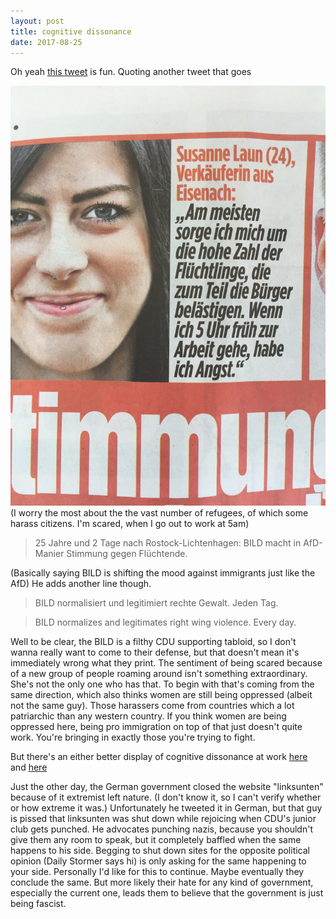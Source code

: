 ```yaml
---
layout: post
title: cognitive dissonance
date: 2017-08-25
---
```


Oh yeah [this tweet](https://twitter.com/tante/status/901001951978106880) is fun. Quoting another tweet that goes

![Bild](https://github.com/YoungLink4/younglink4.github.io/blob/master/images/Bild.jpg?raw=true)
(I worry the most about the the vast number of refugees, of which some harass citizens. I'm scared, when I go out to work at 5am)
>25 Jahre und 2 Tage nach Rostock-Lichtenhagen: BILD macht in AfD-Manier Stimmung gegen Flüchtende.

(Basically saying BILD is shifting the mood against immigrants just like the AfD)
He adds another line though.

>BILD normalisiert und legitimiert rechte Gewalt. Jeden Tag.

>BILD normalizes and legitimates right wing violence. Every day.

Well to be clear, the BILD is a filthy CDU supporting tabloid, so I don't wanna really want to come to their defense, but that doesn't mean it's immediately wrong what they print. The sentiment of being scared because of a new group of people roaming around isn't something extraordinary. She's not the only one who has that. To begin with that's coming from the same direction, which also thinks women are still being oppressed (albeit not the same guy). Those harassers come from countries which a lot patriarchic than any western country. If you think women are being oppressed here, being pro immigration on top of that just doesn't quite work. You're bringing in exactly those you're trying to fight.

But there's an either better display of cognitive dissonance at work [here](https://twitter.com/der_Grobi/status/901104238960529408) and [here](https://twitter.com/der_Grobi/status/901101218956791809)

Just the other day, the German government closed the website "linksunten" because of it extremist left nature. (I don't know it, so I can't verify whether or how extreme it was.) Unfortunately he tweeted it in German, but that guy is pissed that linksunten was shut down while rejoicing when CDU's junior club gets punched. He advocates punching nazis, because you shouldn't give them any room to speak, but it completely baffled when the same happens to his side. Begging to shut down sites for the opposite political opinion (Daily Stormer says hi) is only asking for the same happening to your side. Personally I'd like for this to continue. Maybe eventually they conclude the same. But more likely their hate for any kind of government, especially the current one, leads them to believe that the government is just being fascist.